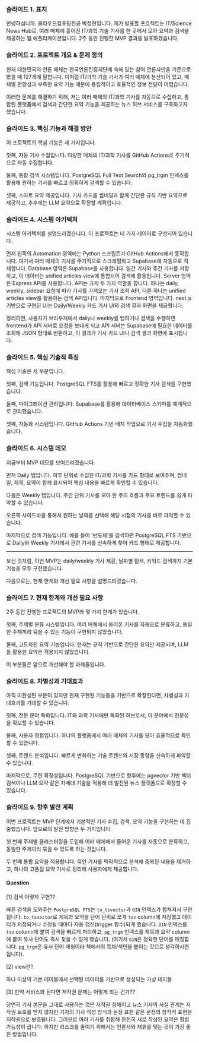 ### 슬라이드 1. 표지

안녕하십니까. 클라우드컴퓨팅전공 박정현입니다.
제가 발표할 프로젝트는 IT/Science News Hub로, 여러 매체에 흩어진 IT/과학 기술 기사를 한 곳에서 모아 요약과 검색을 제공하는 웹 애플리케이션입니다.
2주 동안 진행한 MVP 결과를 발표하겠습니다.

### 슬라이드 2. 프로젝트 개요 & 문제 정의

현재 대한민국의 언론 매체는 한국언론진흥재단에 속해 있는 참여 언론사만을 기준으로 봤을 때 127개에 달합니다. 이처럼 IT/과학 기술 기사가 여러 매체에 분산되어 있고, 매체별 편향성과 부족한 요약 기능 때문에 중립적이고 효율적인 정보 전달이 어렵습니다.

이러한 문제를 해결하기 위해, 저는 여러 매체의 IT/과학 기사를 자동으로 수집하고, 통합된 플랫폼에서 검색과 간단한 요약 기능을 제공하는 뉴스 허브 서비스를 구축하고자 했습니다.

### 슬라이드 3. 핵심 기능과 해결 방안

이 프로젝트의 핵심 기능은 세 가지입니다.

첫째, 자동 기사 수집입니다.
다양한 매체의 IT/과학 기사를 GitHub Actions로 주기적으로 자동 수집합니다.

둘째, 통합 검색 시스템입니다.
PostgreSQL Full Text Search와 pg_trgm 인덱스를 활용해 원하는 기사를 빠르고 정확하게 검색할 수 있습니다.

셋째, 스마트 요약 제공입니다.
기사 카드를 썸네일과 함께 간단한 규칙 기반 요약으로 제공하고, 추후에는 LLM 요약으로 확장할 계획입니다.

### 슬라이드 4. 시스템 아키텍처

시스템 아키텍처를 설명드리겠습니다.
이 프로젝트는 네 가지 레이어로 구성되어 있습니다.

먼저 왼쪽의 Automation 영역에는 Python 스크립트가 GitHub Actions에서 동작합니다. 여기서 여러 매체의 기사를 주기적으로 스크래핑하고 Supabase에 자동으로 적재합니다.
Database 영역은 Supabase를 사용합니다. 일간 기사와 주간 기사를 저장하고, 이 데이터는 unified articles view에 통합되어 검색에 활용됩니다.
Server 영역은 Express API를 사용합니다. API는 크게 두 가지 역할을 합니다. 하나는 daily, weekly, sidebar 요청에 따라 기사를 가져오는 기사 조회 API, 다른 하나는 unified articles view를 활용하는 검색 API입니다.
마지막으로 Frontend 영역입니다. next.js 기반으로 구현된 UI는 Daily/Weekly 카드 기사 UI와 검색 결과 화면을 제공합니다.

정리하면, 사용자가 브라우저에서 daily나 weekly를 탭하거나 검색을 수행하면 frontend가 API 서버로 요청을 보내게 되고 API 서버는 Supabase에 필요한 데이터를 조회해 JSON 형태로 반환하고, 이 결과가 기사 카드 UI나 검색 결과 화면에 표시됩니다.

### 슬라이드 5. 핵심 기술적 특징

핵심 기술은 세 부분입니다.

첫째, 검색 기능입니다.
PostgreSQL FTS를 활용해 빠르고 정확한 기사 검색을 구현했습니다.

둘째, 마이그레이션 관리입니다.
Supabase를 활용해 데이터베이스 스키마를 체계적으로 관리했습니다.

셋째, 자동화 시스템입니다.
GitHub Actions 기반 배치 작업으로 기사 수집을 자동화했습니다.

### 슬라이드 6. 시스템 데모

지금부터 MVP 데모를 보여드리겠습니다.

먼저 Daily 탭입니다.
하루 단위로 수집된 IT/과학 기사를 카드 형태로 보여주며, 썸네일, 제목, 요약이 함께 표시되어 핵심 내용을 빠르게 확인할 수 있습니다.

다음은 Weekly 탭입니다.
주간 단위 기사를 모아 한 주의 흐름과 주요 트렌드를 쉽게 파악할 수 있습니다.

오른쪽 사이드바를 통해서 원하는 날짜를 선택해 해당 시점의 기사를 바로 파악할 수 있습니다.

마지막으로 검색 기능입니다.
예를 들어 '반도체'를 검색하면 PostgreSQL FTS 기반으로 Daily와 Weekly 기사에서 관련 기사를 신속하게 찾아 카드 형태로 제공합니다.

---

보신 것처럼, 이번 MVP는 daily/weekly 기사 제공, 날짜별 탐색, 키워드 검색까지 기본 기능을 모두 구현했습니다.

다음으로는, 현재 한계와 개선 필요 사항을 설명드리겠습니다.

### 슬라이드 7. 현재 한계와 개선 필요 사항

2주 동안 진행한 프로젝트의 MVP라 몇 가지 한계가 있습니다.

첫째, 주제별 분류 시스템입니다.
여러 매체에서 들어온 기사를 자동으로 분류하고, 동일한 주제끼리 묶을 수 있는 기능이 구현되지 않았습니다.

둘째, 고도화된 요약 기능입니다.
현재는 규칙 기반으로 간단한 요약만 제공되며, LLM을 활용한 요약은 적용되지 않았습니다.

이 부분들은 앞으로 개선해야 할 과제들입니다.

### 슬라이드 8. 차별성과 기대효과

아직 미완성된 부분이 있지만 현재 구현된 기능들을 기반으로 확장한다면, 차별성과 기대효과를 기대할 수 있습니다.

첫째, 전문 분야 특화입니다.
IT와 과학 기사에만 특화된 허브로서, 이 분야에서 전문성을 확보할 수 있습니다.

둘째, 사용자 경험입니다.
하나의 플랫폼에서 여러 매체의 기사를 모아 효율적으로 확인할 수 있습니다.

셋째, 트렌드 분석입니다.
빠르게 변화하는 기술 트렌드와 시장 동향을 신속하게 파악할 수 있습니다.

마지막으로, 무한 확장성입니다.
PostgreSQL 기반으로 향후에는 pgvector 기반 벡터 검색이나 LLM 요약 같은 차세대 기술을 적용해 더 발전된 뉴스 플랫폼으로 확장할 수 있습니다.

### 슬라이드 9. 향후 발전 계획

이번 프로젝트는 MVP 단계에서 기본적인 기사 수집, 검색, 요약 기능을 구현하는 데 집중했습니다. 앞으로의 발전 방향은 두 가지입니다.

첫 번째 주제별 클러스터링을 도입해 여러 매체에서 들어온 기사를 자동으로 분류하고, 동일한 주제끼리 묶을 수 있도록 하는 것입니다.

두 번째 통합 요약을 적용합니다.
묶인 기사를 맥락적으로 분석해 중복된 내용을 제거하고, 하나의 고품질 요약 기사로 정리해 사용자에게 제공합니다.

#### Question

[1] 검색 어떻게 구현??

빠른 검색을 도와주는 `PostgreSQL FTS`는 `to_tsvector`과 `GIN` 인덱스가 합쳐져서 구현됩니다.
`to_tsvector`로 제목과 요약을 단어 단위로 쪼개 `tsv` column에 저장했고 데이터가 저장되거나 수정될 때마다 자동 갱신(trigger 함수)되게 했습니다.
`GIN` 인덱스를 `tsv` column에 붙여 검색을 빠르게 처리하고, `pg_trgm` 인덱스를 제목과 요약 column에 붙여 유사 단어도 즉시 찾을 수 있게 했습니다.
(여기서 `GIN`은 정확한 단어를 매칭합니다. `pg_trgm`은 유사 단어 매칭이라 책에서의 목차/색인을 붙이는 것으로 생각하시면 됩니다).

[2] view란?

하나 이상의 기본 테이블에서 선택된 데이터를 기반으로 생성되는 가상 테이블

[3] 만약 서비스화 된다면 저작권 문제는 어떻게 되는 건가??

당연히 기사 본문을 그대로 사용하는 것은 저작권 침해이고 뉴스 기사의 사실 관계는 저작권 보호를 받지 않지만 기자의 기사 작성 방식과 문장 표현 같은 문장의 창작적 표현은 저작권으로 보호됩니다. 그러므로 여러 기사를 취합해 완전히 새로 작성된 요약은 합법 가능성이 큽니다. 하지만 리스크를 줄이기 위해서는 언론사와 제휴를 맺는 것이 가장 좋은 방법입니다.
